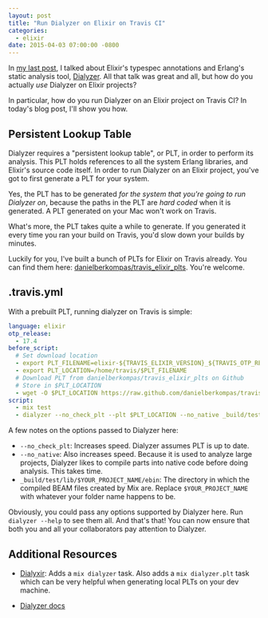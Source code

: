 ```yaml
---
layout: post
title: "Run Dialyzer on Elixir on Travis CI"
categories:
  - elixir
date: 2015-04-03 07:00:00 -0800
---
```


In [my last post][contracts-gem], I talked about Elixir's typespec annotations and Erlang's static analysis tool, [Dialyzer][dialyzer]. All that talk was great and all, but how do you actually _use_ Dialyzer on Elixir projects?

<!-- more -->

In particular, how do you run Dialyzer on an Elixir project on Travis CI? In today's blog post, I'll show you how.

## Persistent Lookup Table

Dialyzer requires a "persistent lookup table", or PLT, in order to perform its analysis.  This PLT holds references to all the system Erlang libraries, and Elixir's source code itself. In order to run Dialyzer on an Elixir project, you've got to first generate a PLT for your system.

Yes, the PLT has to be generated _for the system that you're going to run
Dialyzer on_, because the paths in the PLT are _hard coded_ when it is generated. A PLT generated on your Mac won't work on Travis.

What's more, the PLT takes quite a while to generate. If you generated it every time you ran your build on Travis, you'd slow down your builds by minutes.

Luckily for you, I've built a bunch of PLTs for Elixir on Travis already. You can find them here: [danielberkompas/travis_elixir_plts][plts]. You're welcome.

## .travis.yml

With a prebuilt PLT, running dialyzer on Travis is simple:

```yaml
language: elixir
otp_release:
  - 17.4
before_script:
  # Set download location
  - export PLT_FILENAME=elixir-${TRAVIS_ELIXIR_VERSION}_${TRAVIS_OTP_RELEASE}.plt
  - export PLT_LOCATION=/home/travis/$PLT_FILENAME
  # Download PLT from danielberkompas/travis_elixir_plts on Github
  # Store in $PLT_LOCATION
  - wget -O $PLT_LOCATION https://raw.github.com/danielberkompas/travis_elixir_plts/master/$PLT_FILENAME
script:
  - mix test
  - dialyzer --no_check_plt --plt $PLT_LOCATION --no_native _build/test/lib/$YOUR_PROJECT_NAME/ebin
```

A few notes on the options passed to Dialyzer here:

- `--no_check_plt`: Increases speed. Dialyzer assumes PLT is up to date.
- `--no_native`: Also increases speed. Because it is used to analyze large projects, Dialyzer likes to compile parts into native code before doing analysis. This takes time.
- `_build/test/lib/$YOUR_PROJECT_NAME/ebin`: The directory in which the compiled BEAM files created by Mix are. Replace `$YOUR_PROJECT_NAME` with whatever your folder name happens to be.

Obviously, you could pass any options supported by Dialyzer here. Run `dialyzer --help` to see them all. And that's that! You can now ensure that both you and all your collaborators pay attention to Dialyzer.

## Additional Resources

- [Dialyxir][dialyxir]: Adds a `mix dialyzer` task. Also adds a `mix
  dialyzer.plt` task which can be very helpful when generating local PLTs on your dev machine.

- [Dialyzer docs][dialyzer]

[contracts-gem]: /elixir/ruby/2015/04/01/contracts-gem.html
[dialyxir]: https://github.com/jeremyjh/dialyxir
[dialyzer]: http://www.erlang.org/doc/man/dialyzer.html
[plts]: https://github.com/danielberkompas/travis_elixir_plts
